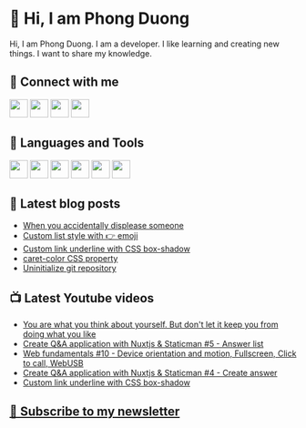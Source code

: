# 👋 Hi, I am Phong Duong

Hi, I am Phong Duong. I am a developer. I like learning and creating new things. I want to share my knowledge.

## 🔗 Connect with me

[<img height="32" width="32" src="https://cdn.jsdelivr.net/npm/simple-icons@v3/icons/youtube.svg" />](https://www.youtube.com/channel/UCXykqt3V2-9bYXKWZRcH0rA)
[<img height="32" width="32" src="https://cdn.jsdelivr.net/npm/simple-icons@v3/icons/twitter.svg" />](https://twitter.com/koo_gio)
[<img height="32" width="32" src="https://cdn.jsdelivr.net/npm/simple-icons@v3/icons/facebook.svg" />](https://www.facebook.com/koogio)
[<img height="32" width="32" src="https://cdn.jsdelivr.net/npm/simple-icons@v3/icons/linkedin.svg" />](https://www.linkedin.com/in/phong-duong/)

## 🧰 Languages and Tools

[<img height="32" width="32" src="https://cdn.jsdelivr.net/npm/simple-icons@v3/icons/javascript.svg" />](javascript)
[<img height="32" width="32" src="https://cdn.jsdelivr.net/npm/simple-icons@v3/icons/html5.svg" />](html5)
[<img height="32" width="32" src="https://cdn.jsdelivr.net/npm/simple-icons@v3/icons/css3.svg" />](css3)
[<img height="32" width="32" src="https://cdn.jsdelivr.net/npm/simple-icons@v3/icons/node-dot-js.svg" />](nodejs)
[<img height="32" width="32" src="https://cdn.jsdelivr.net/npm/simple-icons@v3/icons/react.svg" />](react)
[<img height="32" width="32" src="https://cdn.jsdelivr.net/npm/simple-icons@v3/icons/vue-dot-js.svg" />](vue)

## 📝 Latest blog posts

<!-- BLOG-POST-LIST:START -->
- [When you accidentally displease someone](https://phongduong.dev/blog/when-you-accidentally-displease-someone/)
- [Custom list style with 👉 emoji](https://phongduong.dev/blog/custom-list-style-with-emoji/)
- [Custom link underline with CSS box-shadow](https://phongduong.dev/blog/custom-link-underline-with-css-box-shadow/)
- [caret-color CSS property](https://phongduong.dev/blog/caret-color-css-property/)
- [Uninitialize git repository](https://phongduong.dev/blog/uninitialize-git-repository/)
<!-- BLOG-POST-LIST:END -->

## 📺 Latest Youtube videos

<!-- YOUTUBE-VIDEO-LIST:START -->
- [You are what you think about yourself. But don't let it keep you from doing what you like](https://www.youtube.com/watch?v=MOI312CQa3g)
- [Create Q&A application with Nuxtjs & Staticman #5 - Answer list](https://www.youtube.com/watch?v=qchurBzAmfU)
- [Web fundamentals #10 - Device orientation and motion, Fullscreen, Click to call, WebUSB](https://www.youtube.com/watch?v=_5Uv8CoV4-E)
- [Create Q&A application with Nuxtjs & Staticman #4 - Create answer](https://www.youtube.com/watch?v=LCmhjPrVPVg)
- [Custom link underline with CSS box-shadow](https://www.youtube.com/watch?v=bWm2fevi6LQ)
<!-- YOUTUBE-VIDEO-LIST:END -->

## [💌 Subscribe to my newsletter](https://koogio.substack.com/)
